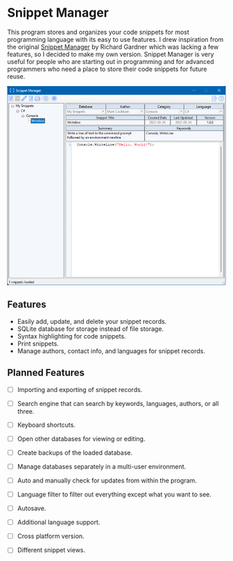 # Snippet Manager

<!--![Downloads](https://img.shields.io/github/downloads/saltyseaslug/snippet-manager/total?style=flat-square)-->
<!--![ReleaseVersion](https://img.shields.io/github/v/release/saltyseaslug/snippet-manager?style=flat-square)-->
<!--![License](https://img.shields.io/github/license/saltyseaslug/snippet-manager?style=flat-square)-->

This program stores and organizes your code snippets for most programming language with its easy to use features. I drew inspiration from the original [Snippet Manager] by Richard Gardner which was lacking a few features, so I decided to make my own version. Snippet Manager is very useful for people who are starting out in programming and for advanced programmers who need a place to store their code snippets for future reuse.

![screen shot](/screenshot-main.png)



## Features

- Easily add, update, and delete your snippet records.
- SQLite database for storage instead of file storage.
- Syntax highlighting for code snippets.
- Print snippets.
- Manage authors, contact info, and languages for snippet records.

## Planned Features

- [ ] Importing and exporting of snippet records.
- [ ] Search engine that can search by keywords, languages, authors, or all three.
- [ ] Keyboard shortcuts.
- [ ] Open other databases for viewing or editing.
- [ ] Create backups of the loaded database.
- [ ] Manage databases separately in a multi-user environment.
- [ ] Auto and manually check for updates from within the program.
- [ ] Language filter to filter out everything except what you want to see.
- [ ] Autosave.
- [ ] Additional language support.
- [ ] Cross platform version.
- [ ] Different snippet views.


[Snippet Manager]: http://www.snippetmanager.net/
